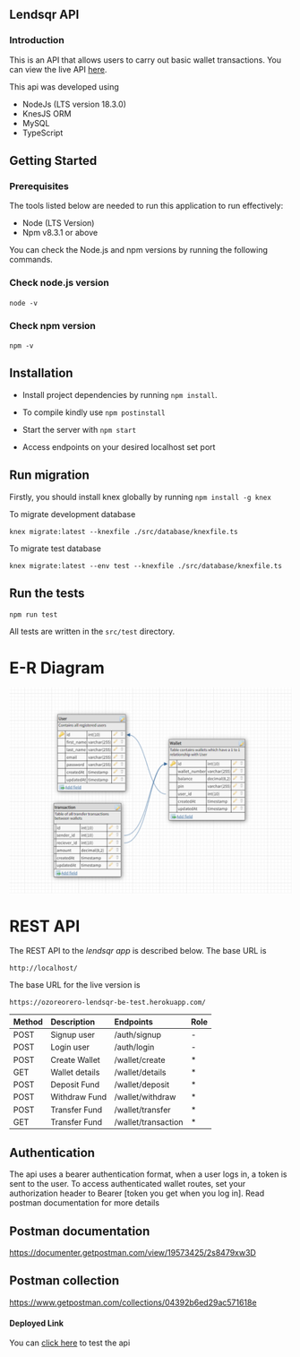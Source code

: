 ## Lendsqr API

### Introduction

This is an API that allows users to carry out basic wallet transactions.
You can view the live API [here](https://ozoreorero-lendsqr-be-test.herokuapp.com/).

This api was developed using

- NodeJs (LTS version 18.3.0)
- KnesJS ORM
- MySQL
- TypeScript

## Getting Started

### Prerequisites

The tools listed below are needed to run this application to run effectively:

- Node (LTS Version)
- Npm v8.3.1 or above

You can check the Node.js and npm versions by running the following commands.

### Check node.js version

`node -v`

### Check npm version

`npm -v`

## Installation

- Install project dependencies by running `npm install`.

- To compile kindly use `npm postinstall`

- Start the server with `npm start`

- Access endpoints on your desired localhost set port

## Run migration

Firstly, you should install knex globally by running `npm install -g knex`

To migrate development database

```shell
knex migrate:latest --knexfile ./src/database/knexfile.ts
```

To migrate test database

```shell
knex migrate:latest --env test --knexfile ./src/database/knexfile.ts
```

## Run the tests

```shell
npm run test
```

All tests are written in the `src/test` directory.

# E-R Diagram

![alt text](https://github.com/MrOrero/lendsqr-api/blob/main/er-diagram.PNG?raw=true)

# REST API

The REST API to the _lendsqr app_ is described below.
The base URL is

    http://localhost/

The base URL for the live version is

    https://ozoreorero-lendsqr-be-test.herokuapp.com/

| Method | Description    | Endpoints           | Role |
| :----- | :------------- | :------------------ | :--- |
| POST   | Signup user    | /auth/signup        | \-   |
| POST   | Login user     | /auth/login         | \-   |
| POST   | Create Wallet  | /wallet/create      | \*   |
| GET    | Wallet details | /wallet/details     | \*   |
| POST   | Deposit Fund   | /wallet/deposit     | \*   |
| POST   | Withdraw Fund  | /wallet/withdraw    | \*   |
| POST   | Transfer Fund  | /wallet/transfer    | \*   |
| GET    | Transfer Fund  | /wallet/transaction | \*   |

## Authentication

The api uses a bearer authentication format, when a user logs in, a token is
sent to the user. To access authenticated wallet routes, set your authorization
header to Bearer [token you get when you log in]. Read postman documentation for
more details

## Postman documentation

https://documenter.getpostman.com/view/19573425/2s8479xw3D

## Postman collection

https://www.getpostman.com/collections/04392b6ed29ac571618e

#### Deployed Link

You can [click here](https://lendsqr-wallet-api.herokuapp.com) to test the api
